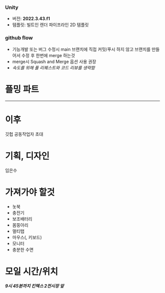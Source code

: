 ### Unity
- 버전: **2022.3.43.f1**
- 템플릿: 빌트인 렌더 파이프라인 2D 템플릿
### github flow
- 기능개발 또는 버그 수정시 main 브랜치에 직접 커밋/푸시 하지 않고 브랜치를 만들어서 수정 후 한번에 merge 하는것
- merge시 Squash and Merge 옵션 사용 권장
- _속도를 위해 풀 리퀘스트와 코드 리뷰를 생략함_
# 플밍 파트
- - -
# 이후
깃헙 공동작업자 초대
# 기획, 디자인
임은수
# 가져가야 할것
- 놋북
- 충전기
- 보조배터리
- 몸뚱아리
- 멀티탭
- 마우스(, 키보드)
- 모니터
- 충분한 수면
# 모일 시간/위치
***9시 45분까지 킨텍스 2전시장 앞***
